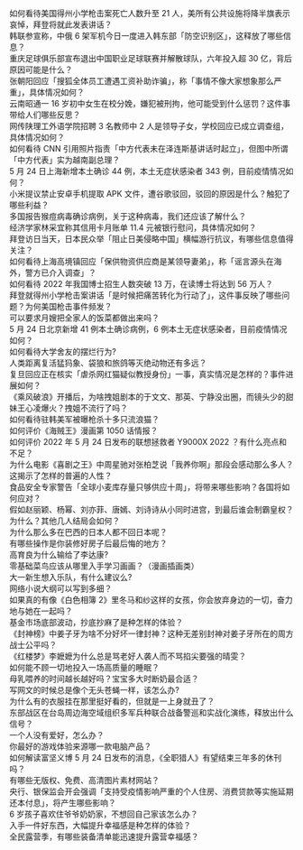 如何看待美国得州小学枪击案死亡人数升至 21 人，美所有公共设施将降半旗表示哀悼，拜登将就此发表讲话？  
韩联参宣称，中俄 6 架军机今日一度进入韩东部「防空识别区」，这释放了哪些信息？  
重庆足球俱乐部宣布退出中国职业足球联赛并解散球队，六年投入超 30 亿，背后原因可能是什么？  
张朝阳回应「搜狐全体员工遭遇工资补助诈骗」，称「事情不像大家想象那么严重」，具体情况如何？  
云南昭通一 16 岁初中女生在校分娩，嫌犯被刑拘，他可能受到什么惩罚？这件事带给人们哪些反思？  
网传陕理工外语学院招聘 3 名教师中 2 人是领导子女，学校回应已成立调查组，具体情况如何？  
如何看待 CNN 引用照片指责「中方代表未在泽连斯基讲话时起立」，但图中所谓「中方代表」实为越南副总理？  
5 月 24 日上海新增本土确诊 44 例，本土无症状感染者 343 例，目前疫情情况如何？  
小米提议禁止安卓手机提取 APK 文件，遭谷歌驳回，驳回的原因是什么？触犯了哪些利益？  
多国报告猴痘病毒确诊病例，关于这种病毒，我们还应该了解什么？  
经济学家林采宜称其信用卡月账单 11.4 元被银行慰问，具体情况如何？  
拜登访日当天，日本民众举「阻止日美侵略中国」横幅游行抗议，有哪些信息值得关注？  
如何看待上海高境镇回应「保供物资供应商是某领导妻弟」，称「谣言源头在海外，警方已介入调查」？  
如何看待 2022 年我国博士招生人数突破 13 万，在读博士将达到 56 万人？  
拜登就得州小学枪击案讲话「是时候把痛苦转化为行动了」，这件事反映了哪些问题？为何美国枪击事件频发？  
可以要求月嫂把全家人的饭菜都做出来吗？  
5 月 24 日北京新增 41 例本土确诊病例，6 例本土无症状感染者，目前疫情情况如何？  
如何看待大学舍友的摆烂行为?  
人类距离复活猛犸象、袋狼和旅鸽等灭绝动物还有多远？  
复旦回应正在核实「虐杀网红猫疑似教授身份」一事，真实情况是怎样的？事件进展如何？  
《乘风破浪》开播后，为啥拽姐剧本的于文文、那英、宁静没出圈，而镜头少的甜妹王心凌爆火？拽姐不流行了吗？  
如何看待驻韩美军被曝枪杀十多只流浪猫？  
如何评价《海贼王》漫画第 1050 话情报？  
如何评价 2022 年 5 月 24 日发布的联想拯救者 Y9000X 2022 ？有什么亮点和不足？  
为什么电影《喜剧之王》中周星驰对张柏芝说「我养你啊」那段会感动那么多人？这揭示了怎样的普遍的人性？  
食品安全专家警告「全球小麦库存量只够供应十周」，将带来哪些影响？各国将如何应对？  
假如赵丽颖、杨幂、刘亦菲、唐嫣、刘诗诗从小同时进宫，到最后谁会制霸皇权？为什么？其他几人结局会如何？  
为什么那么多在巴西的日本人都不回日本呢？  
有哪些操作是你装修好房子后最后悔的地方？  
高育良为什么输给了李达康?  
零基础菜鸟应该从哪里入手学习画画？（漫画插画类）  
大一新生想入乐队，有什么建议么?  
网络小说大纲可以写到多细？  
如果真的有像《白色相簿 2》里冬马和纱这样的女孩，你会放弃身边的一切，奋力地与她在一起吗？  
基金市场底部波动，抄底抄麻了是种怎样的体验？  
《封神榜》中姜子牙为啥不分好坏一律封神？这种无差别封神对姜子牙所在的周方战士公平吗？  
《红楼梦》李嬷嬷为什么总是骂老好人袭人而不骂掐尖要强的晴雯？  
如何能不顾一切地投入一场高质量的睡眠？  
母乳喂养的时间越长越好吗？宝宝多大时断奶最合适？  
写网文的时候总是像个无头苍蝇一样，该怎么办?  
为什么有的衣服挂在那里挺好看的，但就是一上身就丑了？  
东部战区在台岛周边海空域组织多军兵种联合战备警巡和实战化演练，释放出什么信号？  
一个人没有爱好，怎么办？  
你最好的游戏体验来源哪一款电脑产品？  
如何解读富坚义博 5 月 24 日发布的消息，《全职猎人》有望结束三年多的休刊吗？  
有哪些无版权、免费、高清图片素材网站？  
央行、银保监会开会强调「支持受疫情影响严重的个人住房、消费贷款等实施延期还本付息」，将产生哪些影响？  
6 岁孩子喜欢住爷爷奶奶家，不想回自己家该怎么办？  
入手一件好东西，大幅提升幸福感是种怎样的体验？  
全民露营季，有哪些装备清单能迅速提升露营幸福感？  
